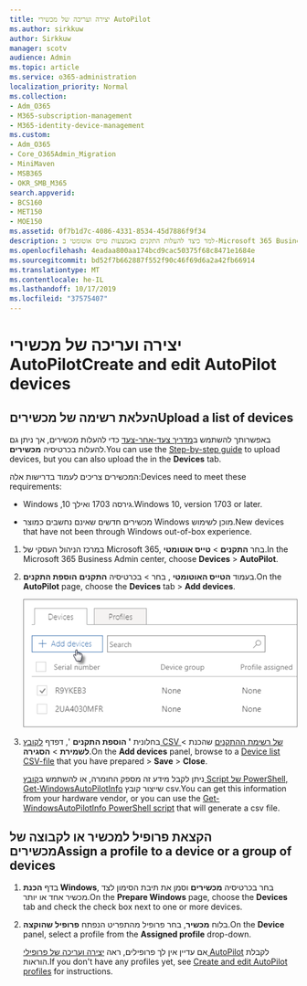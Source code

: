```yaml
---
title: יצירה ועריכה של מכשירי AutoPilot
ms.author: sirkkuw
author: Sirkkuw
manager: scotv
audience: Admin
ms.topic: article
ms.service: o365-administration
localization_priority: Normal
ms.collection:
- Adm_O365
- M365-subscription-management
- M365-identity-device-management
ms.custom:
- Adm_O365
- Core_O365Admin_Migration
- MiniMaven
- MSB365
- OKR_SMB_M365
search.appverid:
- BCS160
- MET150
- MOE150
ms.assetid: 0f7b1d7c-4086-4331-8534-45d7886f9f34
description: למד כיצד להעלות התקנים באמצעות טייס אוטומטי ב-Microsoft 365 Business. באפשרותך להקצות פרופיל להתקן או לקבוצת התקנים.
ms.openlocfilehash: 4eadaa800aa174bcd9cac50375f68c8471e1684e
ms.sourcegitcommit: bd52f7b662887f552f90c46f69d6a2a42fb66914
ms.translationtype: MT
ms.contentlocale: he-IL
ms.lasthandoff: 10/17/2019
ms.locfileid: "37575407"
---
```

# <a name="create-and-edit-autopilot-devices"></a><span data-ttu-id="ba308-104">יצירה ועריכה של מכשירי AutoPilot</span><span class="sxs-lookup"><span data-stu-id="ba308-104">Create and edit AutoPilot devices</span></span>

## <a name="upload-a-list-of-devices"></a><span data-ttu-id="ba308-105">העלאת רשימה של מכשירים</span><span class="sxs-lookup"><span data-stu-id="ba308-105">Upload a list of devices</span></span>

<span data-ttu-id="ba308-106">באפשרותך להשתמש ב[מדריך צעד-אחר-צעד](add-autopilot-devices-and-profile.md) כדי להעלות מכשירים, אך ניתן גם להעלות בכרטיסיה **מכשירים**.</span><span class="sxs-lookup"><span data-stu-id="ba308-106">You can use the [Step-by-step guide](add-autopilot-devices-and-profile.md) to upload devices, but you can also upload the in the **Devices** tab.</span></span> 
  
<span data-ttu-id="ba308-107">המכשירים צריכים לעמוד בדרישות אלה:</span><span class="sxs-lookup"><span data-stu-id="ba308-107">Devices need to meet these requirements:</span></span>
  
- <span data-ttu-id="ba308-108">Windows ,10 גירסה 1703 ואילך.</span><span class="sxs-lookup"><span data-stu-id="ba308-108">Windows 10, version 1703 or later.</span></span>
    
- <span data-ttu-id="ba308-109">מכשירים חדשים שאינם נחשבים כמוצר Windows מוכן לשימוש.</span><span class="sxs-lookup"><span data-stu-id="ba308-109">New devices that have not been through Windows out-of-box experience.</span></span>

1. <span data-ttu-id="ba308-110">במרכז הניהול העסקי של Microsoft 365, בחר **התקנים** \> **טייס אוטומטי**.</span><span class="sxs-lookup"><span data-stu-id="ba308-110">In the Microsoft 365 Business Admin center, choose **Devices** \> **AutoPilot**.</span></span>
  
2. <span data-ttu-id="ba308-111">בעמוד **הטייס האוטומטי** , בחר \> בכרטיסיה **התקנים** **הוספת התקנים**.</span><span class="sxs-lookup"><span data-stu-id="ba308-111">On the **AutoPilot** page, choose the **Devices** tab \> **Add devices**.</span></span>
    
    ![In the Devices tab, choose Add devices.](media/6ba81e22-c873-40ad-8a72-ce64d15ea6ba.png)
  
3. <span data-ttu-id="ba308-113">בחלונית **' הוספת התקנים** ', דפדף [לקובץ CSV של רשימת ההתקנים](https://support.office.com/article/932e3676-2491-49f0-9177-d893d2f5276e) שהכנת \> **לשמירת** \> **הסגירה**.</span><span class="sxs-lookup"><span data-stu-id="ba308-113">On the **Add devices** panel, browse to a [Device list CSV-file](https://support.office.com/article/932e3676-2491-49f0-9177-d893d2f5276e) that you have prepared \> **Save** \> **Close**.</span></span>
    
    <span data-ttu-id="ba308-114">ניתן לקבל מידע זה מספק החומרה, או להשתמש ב[קובץ Script של PowerShell, ‏Get-WindowsAutoPilotInfo](https://www.powershellgallery.com/packages/Get-WindowsAutoPilotInfo) שייצור קובץ csv.</span><span class="sxs-lookup"><span data-stu-id="ba308-114">You can get this information from your hardware vendor, or you can use the [Get-WindowsAutoPilotInfo PowerShell script](https://www.powershellgallery.com/packages/Get-WindowsAutoPilotInfo) that will generate a csv file.</span></span> 
    
## <a name="assign-a-profile-to-a-device-or-a-group-of-devices"></a><span data-ttu-id="ba308-115">הקצאת פרופיל למכשיר או לקבוצה של מכשירים</span><span class="sxs-lookup"><span data-stu-id="ba308-115">Assign a profile to a device or a group of devices</span></span>

1. <span data-ttu-id="ba308-116">בדף **הכנת Windows**, בחר בכרטיסיה **מכשירים** וסמן את תיבת הסימון לצד מכשיר אחד או יותר.</span><span class="sxs-lookup"><span data-stu-id="ba308-116">On the **Prepare Windows** page, choose the **Devices** tab and check the check box next to one or more devices.</span></span> 
    
2. <span data-ttu-id="ba308-117">בלוח **מכשיר**, בחר פרופיל מהתפריט הנפתח **פרופיל שהוקצה**.</span><span class="sxs-lookup"><span data-stu-id="ba308-117">On the **Device** panel, select a profile from the **Assigned profile** drop-down.</span></span> 
    
    <span data-ttu-id="ba308-118">אם עדיין אין לך פרופילים, ראה [יצירה ועריכה של פרופילי AutoPilot](create-and-edit-autopilot-profiles.md) לקבלת הוראות.</span><span class="sxs-lookup"><span data-stu-id="ba308-118">If you don't have any profiles yet, see [Create and edit AutoPilot profiles](create-and-edit-autopilot-profiles.md) for instructions.</span></span> 
    
